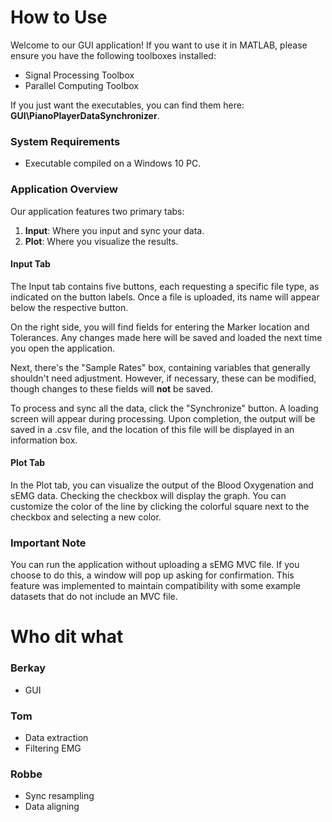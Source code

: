 
# How to Use

Welcome to our GUI application! If you want to use it in MATLAB, please ensure you have the following toolboxes installed:
- Signal Processing Toolbox
- Parallel Computing Toolbox

If you just want the executables, you can find them here:
**GUI\PianoPlayerDataSynchronizer**.

### System Requirements
- Executable compiled on a Windows 10 PC.

### Application Overview
Our application features two primary tabs:
1. **Input**: Where you input and sync your data.
2. **Plot**: Where you visualize the results.

#### Input Tab
The Input tab contains five buttons, each requesting a specific file type, as indicated on the button labels. Once a file is uploaded, its name will appear below the respective button.

On the right side, you will find fields for entering the Marker location and Tolerances. Any changes made here will be saved and loaded the next time you open the application.

Next, there's the "Sample Rates" box, containing variables that generally shouldn't need adjustment. However, if necessary, these can be modified, though changes to these fields will **not** be saved.

To process and sync all the data, click the "Synchronize" button. A loading screen will appear during processing. Upon completion, the output will be saved in a .csv file, and the location of this file will be displayed in an information box.

#### Plot Tab
In the Plot tab, you can visualize the output of the Blood Oxygenation and sEMG data. Checking the checkbox will display the graph. You can customize the color of the line by clicking the colorful square next to the checkbox and selecting a new color.

### Important Note
You can run the application without uploading a sEMG MVC file. If you choose to do this, a window will pop up asking for confirmation. This feature was implemented to maintain compatibility with some example datasets that do not include an MVC file.



# Who dit what
### Berkay
- GUI
### Tom
- Data extraction
- Filtering EMG
### Robbe
- Sync resampling
- Data aligning
